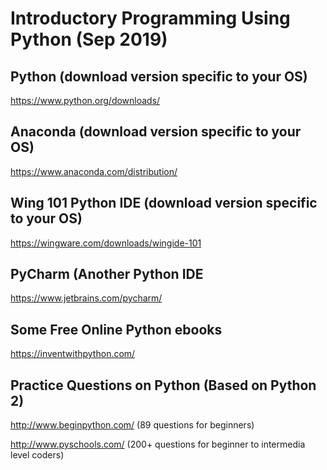 # Introductory Programming Using Python (Sep 2019)

## Python (download version specific to your OS) 
https://www.python.org/downloads/

## Anaconda (download version specific to your OS) 
https://www.anaconda.com/distribution/

## Wing 101 Python IDE (download version specific to your OS)
https://wingware.com/downloads/wingide-101

## PyCharm (Another Python IDE
https://www.jetbrains.com/pycharm/

## Some Free Online Python ebooks 
https://inventwithpython.com/

## Practice Questions on Python (Based on Python 2)
http://www.beginpython.com/ (89 questions for beginners)

http://www.pyschools.com/ (200+ questions for beginner to intermedia level coders)
